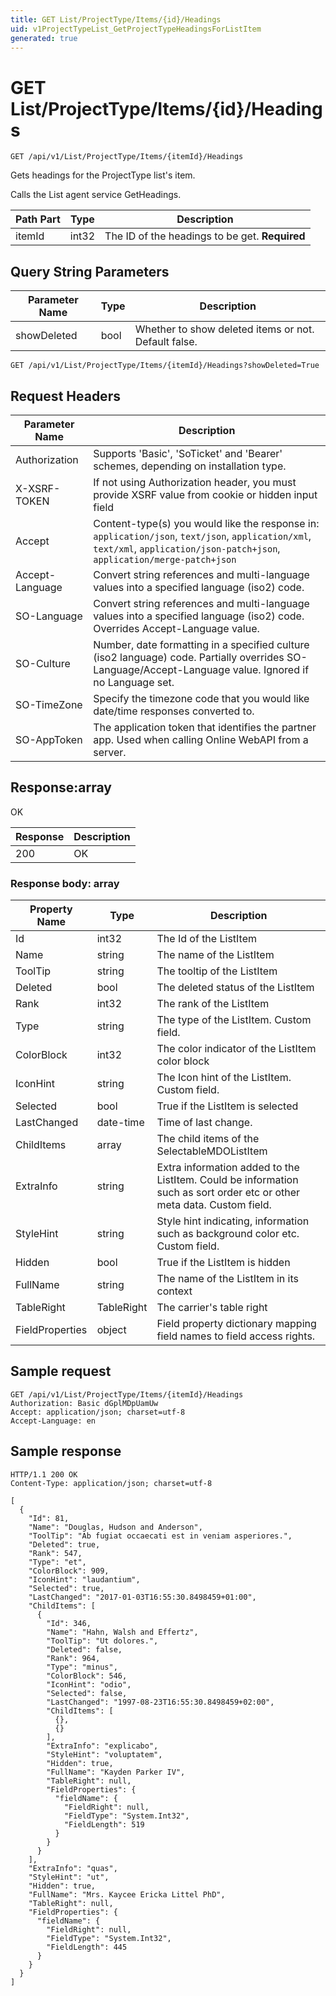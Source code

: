 ```yaml
---
title: GET List/ProjectType/Items/{id}/Headings
uid: v1ProjectTypeList_GetProjectTypeHeadingsForListItem
generated: true
---
```


# GET List/ProjectType/Items/{id}/Headings

```http
GET /api/v1/List/ProjectType/Items/{itemId}/Headings
```

Gets headings for the ProjectType list's item.


Calls the List agent service GetHeadings.





| Path Part | Type | Description |
|-----------|------|-------------|
| itemId | int32 | The ID of the headings to be get. **Required** |


## Query String Parameters

| Parameter Name | Type |  Description |
|----------------|------|--------------|
| showDeleted | bool |  Whether to show deleted items or not. Default false. |

```http
GET /api/v1/List/ProjectType/Items/{itemId}/Headings?showDeleted=True
```


## Request Headers

| Parameter Name | Description |
|----------------|-------------|
| Authorization  | Supports 'Basic', 'SoTicket' and 'Bearer' schemes, depending on installation type. |
| X-XSRF-TOKEN   | If not using Authorization header, you must provide XSRF value from cookie or hidden input field |
| Accept         | Content-type(s) you would like the response in: `application/json`, `text/json`, `application/xml`, `text/xml`, `application/json-patch+json`, `application/merge-patch+json` |
| Accept-Language | Convert string references and multi-language values into a specified language (iso2) code. |
| SO-Language | Convert string references and multi-language values into a specified language (iso2) code. Overrides Accept-Language value. |
| SO-Culture | Number, date formatting in a specified culture (iso2 language) code. Partially overrides SO-Language/Accept-Language value. Ignored if no Language set. |
| SO-TimeZone | Specify the timezone code that you would like date/time responses converted to. |
| SO-AppToken | The application token that identifies the partner app. Used when calling Online WebAPI from a server. |


## Response:array

OK

| Response | Description |
|----------------|-------------|
| 200 | OK |

### Response body: array

| Property Name | Type |  Description |
|----------------|------|--------------|
| Id | int32 | The Id of the ListItem |
| Name | string | The name of the ListItem |
| ToolTip | string | The tooltip of the ListItem |
| Deleted | bool | The deleted status of the ListItem |
| Rank | int32 | The rank of the ListItem |
| Type | string | The type of the ListItem. Custom field. |
| ColorBlock | int32 | The color indicator of the ListItem color block |
| IconHint | string | The Icon hint of the ListItem. Custom field. |
| Selected | bool | True if the ListItem is selected |
| LastChanged | date-time | Time of last change. |
| ChildItems | array | The child items of the SelectableMDOListItem |
| ExtraInfo | string | Extra information added to the ListItem. Could be information such as sort order etc or other meta data. Custom field. |
| StyleHint | string | Style hint indicating, information such as background color etc. Custom field. |
| Hidden | bool | True if the ListItem is hidden |
| FullName | string | The name of the ListItem in its context |
| TableRight | TableRight | The carrier's table right |
| FieldProperties | object | Field property dictionary mapping field names to field access rights. |

## Sample request

```http!
GET /api/v1/List/ProjectType/Items/{itemId}/Headings
Authorization: Basic dGplMDpUamUw
Accept: application/json; charset=utf-8
Accept-Language: en
```

## Sample response

```http_
HTTP/1.1 200 OK
Content-Type: application/json; charset=utf-8

[
  {
    "Id": 81,
    "Name": "Douglas, Hudson and Anderson",
    "ToolTip": "Ab fugiat occaecati est in veniam asperiores.",
    "Deleted": true,
    "Rank": 547,
    "Type": "et",
    "ColorBlock": 909,
    "IconHint": "laudantium",
    "Selected": true,
    "LastChanged": "2017-01-03T16:55:30.8498459+01:00",
    "ChildItems": [
      {
        "Id": 346,
        "Name": "Hahn, Walsh and Effertz",
        "ToolTip": "Ut dolores.",
        "Deleted": false,
        "Rank": 964,
        "Type": "minus",
        "ColorBlock": 546,
        "IconHint": "odio",
        "Selected": false,
        "LastChanged": "1997-08-23T16:55:30.8498459+02:00",
        "ChildItems": [
          {},
          {}
        ],
        "ExtraInfo": "explicabo",
        "StyleHint": "voluptatem",
        "Hidden": true,
        "FullName": "Kayden Parker IV",
        "TableRight": null,
        "FieldProperties": {
          "fieldName": {
            "FieldRight": null,
            "FieldType": "System.Int32",
            "FieldLength": 519
          }
        }
      }
    ],
    "ExtraInfo": "quas",
    "StyleHint": "ut",
    "Hidden": true,
    "FullName": "Mrs. Kaycee Ericka Littel PhD",
    "TableRight": null,
    "FieldProperties": {
      "fieldName": {
        "FieldRight": null,
        "FieldType": "System.Int32",
        "FieldLength": 445
      }
    }
  }
]
```